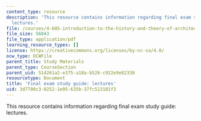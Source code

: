 ```yaml
---
content_type: resource
description: 'This resource contains information regarding final exam study guide:
  lectures.'
file: /courses/4-605-introduction-to-the-history-and-theory-of-architecture-spring-2012/3d7700c302521e95635b37fc513181f3_MIT4_605S12_stdy_finl_lec.pdf
file_size: 56843
file_type: application/pdf
learning_resource_types: []
license: https://creativecommons.org/licenses/by-nc-sa/4.0/
ocw_type: OCWFile
parent_title: Study Materials
parent_type: CourseSection
parent_uid: 514261a2-e375-a18a-b526-c922e9e82338
resourcetype: Document
title: 'Final exam study guide: lectures'
uid: 3d7700c3-0252-1e95-635b-37fc513181f3
---
```

This resource contains information regarding final exam study guide: lectures.